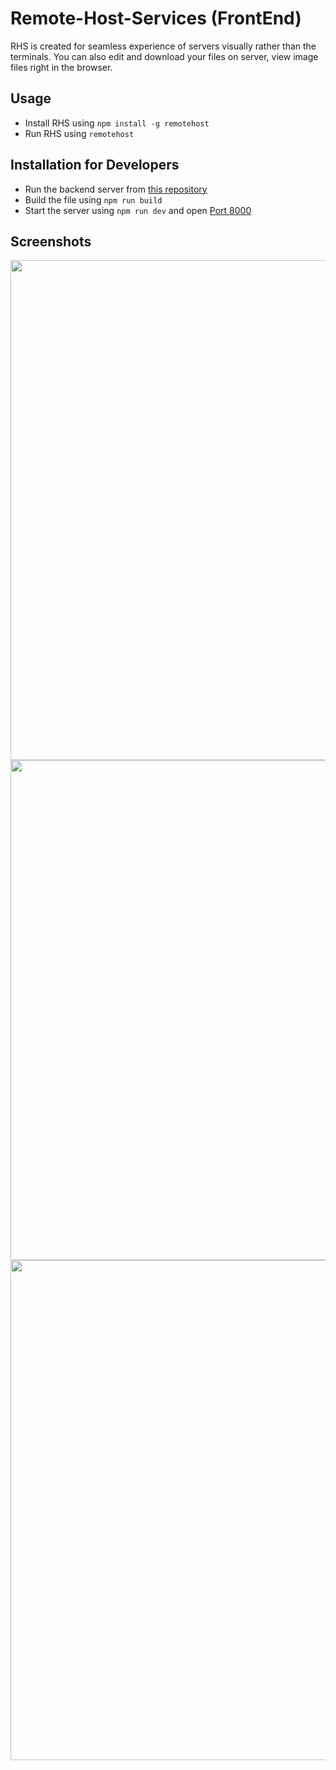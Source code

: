 # Remote-Host-Services (FrontEnd)
RHS is created for seamless experience of servers visually rather than the terminals. You can also edit and download your files on server, view image files right in the browser.

## Usage
- Install RHS using `npm install -g remotehost`
- Run RHS using `remotehost`

## Installation for Developers
- Run the backend server from [this repository](https://github.com/Remote-Host-Services/remote-ssh/)
- Build the file using `npm run build`
- Start the server using `npm run dev` and open [Port 8000](http://localhost:8000/)


## Screenshots

<img src="https://user-images.githubusercontent.com/48955936/139337118-1ef288a1-c014-49be-b739-3bc661ec6542.png" width="800"/>
<img src="https://user-images.githubusercontent.com/48955936/139337167-ed81da6d-f072-467a-90a1-4111c866e20c.png" width="800"/>
<img src="https://user-images.githubusercontent.com/48955936/139337175-92119f4c-1084-4dd1-bf62-b7db969f54b2.png" width="800"/>
<!-- ![Login Page](Screenshots/892-0.png)
![Files Page](Screenshots/892-1.png)
![Editor](Screenshots/892-2.png) -->
